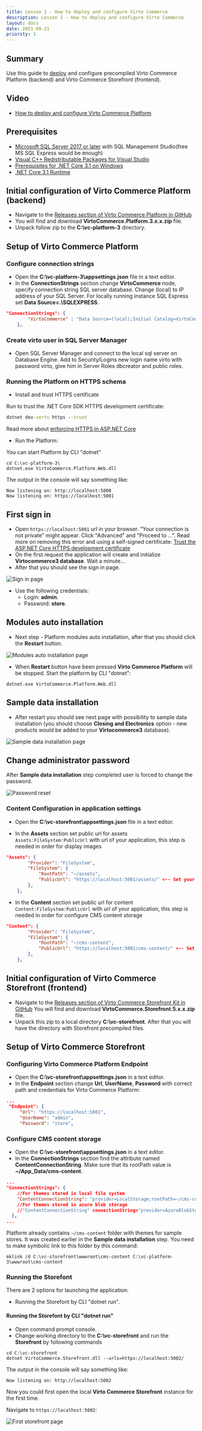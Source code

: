 ```yaml
---
title: Lesson 1 - How to deploy and configure Virto Commerce
description: Lesson 1 - How to deploy and configure Virto Commerce
layout: docs
date: 2021-09-21
priority: 1
---
```

## Summary

Use this guide to [deploy](https://virtocommerce.com/ecommerce-hosting) and configure precompiled Virto Commerce Platform (backend) and Virto Commerce Storefront (frontend).

## Video

* [How to deploy and configure Virto Commerce Platform](https://youtu.be/A1h9hUA5rHk)

## Prerequisites

* [Microsoft SQL Server 2017 or later](https://www.microsoft.com/en-us/evalcenter/evaluate-sql-server-2017-rtm) with SQL Management Studio(free MS SQL Express would be enough)
* [Visual C++ Redistributable Packages for Visual Studio](https://go.microsoft.com/fwlink/?LinkId=746572)
* [Prerequisites for .NET Core 3.1 on Windows](https://docs.microsoft.com/en-us/dotnet/core/install/windows?tabs=netcore31#dependenciess)
* [.NET Core 3.1 Runtime](https://dotnet.microsoft.com/download/dotnet/3.1/runtime)

## Initial configuration of Virto Commerce Platform (backend)

* Navigate to the [Releases section of Virto Commerce Platform in GitHub](https://github.com/VirtoCommerce/vc-platform/releases)
* You will find and download **VirtoCommerce.Platform.3.x.x.zip** file.
* Unpack follow zip to the **C:\vc-platform-3** directory.

## Setup of Virto Commerce Platform

### Configure connection strings

* Open the **C:\vc-platform-3\appsettings.json** file in a text editor.
* In the **ConnectionStrings** section change **VirtoCommerce** node, specify connection string SQL server database. Change (local) to IP address of your SQL Server. For locally running instance SQL Express set **Data Source=.\SQLEXPRESS**.
  
```json
"ConnectionStrings": {
        "VirtoCommerce" : "Data Source=(local);Initial Catalog=VirtoCommerce3;Persist Security Info=True;User ID=virto;Password=virto;MultipleActiveResultSets=True;Connect Timeout=30"
    },
```

### Create virto user in SQL Server Manager

* Open SQL Server Manager and connect to the local sql server on Database Engine. Add to Security/Logins new login name virto with password virto, give him in Server Roles dbcreator and public roles.

### Running the Platform on HTTPS schema

* Install and trust HTTPS certificate

Run to trust the .NET Core SDK HTTPS development certificate:

```cmd
dotnet dev-certs https --trust
```

Read more about [enforcing HTTPS in ASP.NET Core](https://docs.microsoft.com/en-us/aspnet/core/security/enforcing-ssl?view=aspnetcore-3.0&tabs=visual-studio#trust)

* Run the Platform:

You can start Platform by CLI "dotnet"

```console
cd C:\vc-platform-3\
dotnet.exe VirtoCommerce.Platform.Web.dll
```

The output in the console will say something like:

```console
Now listening on: http://localhost:5000
Now listening on: https://localhost:5001
```

## First sign in

* Open `https://localhost:5001` url in your browser. "Your connection is not private" might appear. Click "Advanced" and "Proceed to ...".
Read more on removing this error and using a self-signed certificate: [Trust the ASP.NET Core HTTPS development certificate](https://www.hanselman.com/blog/DevelopingLocallyWithASPNETCoreUnderHTTPSSSLAndSelfSignedCerts.aspx)
* On the first request the application will create and initialize **Virtocommerce3 database**. Wait a minute...
* After that you should see the sign in page.

![Sign in page](../media/platform-first-sign-in-page.png "Sign in page")

* Use the following credentials:
  * Login: **admin**.
  * Password: **store**.

## Modules auto installation

* Next step - Platform modules auto installation, after that you should click the **Restart** button.

![Modules auto installation page](../media/modules-auto-installation-page.png "Modules auto installation page")

* When **Restart** button have been pressed **Virto Commerce Platform** will be stopped. Start the  platform by CLI "dotnet":

```console
dotnet.exe VirtoCommerce.Platform.Web.dll
```

## Sample data installation

* After restart you should see next page with possibility to sample data installation (you should choose **Closing and Electronics** option - new products would be added to your **Virtocommerce3** database).

![Sample data installation page](../media/sample-data-installation-page.png "Sample data installation page")

## Change administrator password

After **Sample data installation** step completed user is forced to change the password.

![Password reset](../media/password-reset.png "Password reset")

### Content Configuration in application settings

* Open the **C:\vc-storefront\appsettings.json** file in a text editor.

* In the **Assets** section set public url for assets `Assets:FileSystem:PublicUrl` with url of your application, this step is needed in order for display images

```json
"Assets": {
        "Provider": "FileSystem",
        "FileSystem": {
            "RootPath": "~/assets",
            "PublicUrl": "https://localhost:5001/assets/" <-- Set your platform application url with port localhost:5001
        },
    },
```

* In the **Content** section set public url for content `Content:FileSystem:PublicUrl` with url of your application, this step is needed in order for configure CMS content storage

```json
"Content": {
        "Provider": "FileSystem",
        "FileSystem": {
            "RootPath": "~/cms-content",
            "PublicUrl": "https://localhost:5001/cms-content/" <-- Set your platform application url with port localhost:5001
        },
    },
```

## Initial configuration of Virto Commerce Storefront (frontend)

* Navigate to the [Releases section of Virto Commerce Storefront Kit in GitHub](https://github.com/VirtoCommerce/vc-storefront-core/releases)
You will find and download **VirtoCommerce.Storefront.5.x.x.zip** file.
* Unpack this zip to a local directory **C:\vc-storefront**. After that you will have the directory with Storefront precompiled files.

## Setup of Virto Commerce Storefront

### Configuring Virto Commerce Platform Endpoint

* Open the **C:\vc-storefront\appsettings.json** in a text editor.
* In the **Endpoint** section change **Url**, **UserName**, **Password** with correct path and credentials for Virto Commerce Platform:

```json
...
 "Endpoint": {
     "Url": "https://localhost:5001",
     "UserName": "admin",
     "Password": "store",
```

### Configure CMS content storage

* Open the **C:\vc-storefront\appsettings.json** in a text editor.
* In the **ConnectionStrings** section find the attribute named **ContentConnectionString**. Make sure that its rootPath value is **~/App_Data/cms-content**.

```json
...
"ConnectionStrings": {
    //For themes stored in local file system
    "ContentConnectionString": "provider=LocalStorage;rootPath=~/cms-content"
	//For themes stored in azure blob storage
    //"ContentConnectionString" connectionString="provider=AzureBlobStorage;rootPath=cms-content;DefaultEndpointsProtocol=https;AccountName=yourAccountName;AccountKey=yourAccountKey"
  },
...
```

Platform already contains `~/cms-content` folder with themes for sample stores. It was created earlier in the **Sample data installation** step. You need to make symbolic link to this folder by this command:

```cli
mklink /d C:\vc-storefront\wwwroot\cms-content C:\vc-platform-3\wwwroot\cms-content
```

### Running the Storefont

There are 2 options for launching the application:

* Running the Storefont by CLI "dotnet run".

#### Running the Storefont by CLI "dotnet run"

* Open command prompt console.
* Change working directory to the **C:\vc-storefront** and run the **Storefront** by following commands

```cli
cd C:\vc-storefront
dotnet VirtoCommerce.Storefront.dll --urls=https://localhost:5002/
```

The output in the console will say something like:

```cli
Now listening on: http://localhost:5002
```

Now you could first open the local **Virto Commerce Storefront** instance for the first time.

Navigate to `https://localhost:5002`:

![First storefront page](../media/storefront.png "First storefront page")
